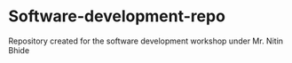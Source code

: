 # Software-development-repo
Repository created for the software development workshop under Mr. Nitin Bhide 
